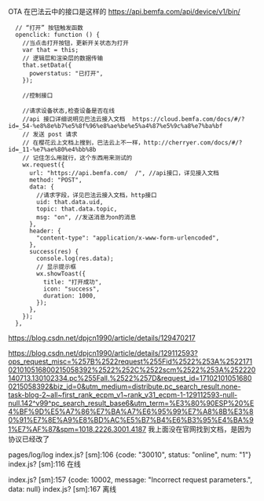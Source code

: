 

OTA 在巴法云中的接口是这样的
https://api.bemfa.com/api/device/v1/bin/

```
  // “打开” 按钮触发函数
  openclick: function () {
    //当点击打开按钮，更新开关状态为打开
    var that = this;
    // 逻辑层和渲染层的数据传输
    that.setData({
      powerstatus: "已打开",
    });

    //控制接口

    //请求设备状态,检查设备是否在线
    //api 接口详细说明见巴法云接入文档  https://cloud.bemfa.com/docs/#/?id=_54-%e8%8e%b7%e5%8f%96%e8%ae%be%e5%a4%87%e5%9c%a8%e7%ba%bf
    // 发送 post 请求
    // 在樱花云上文档上搜到，巴法云上不一样，http://cherryer.com/docs/#/?id=_11-%e7%ae%80%e4%bb%8b
    // 记住怎么用就行，这个东西用来测试的
    wx.request({
      url: "https://api.bemfa.com/  /", //api接口，详见接入文档
      method: "POST",
      data: {
        //请求字段，详见巴法云接入文档，http接口
        uid: that.data.uid,
        topic: that.data.topic,
        msg: "on", //发送消息为on的消息
      },
      header: {
        "content-type": "application/x-www-form-urlencoded",
      },
      success(res) {
        console.log(res.data);
        // 显示提示框
        wx.showToast({
          title: "打开成功",
          icon: "success",
          duration: 1000,
        });
      },
    });
  },
```


https://blog.csdn.net/dpjcn1990/article/details/129470217

https://blog.csdn.net/dpjcn1990/article/details/129112593?ops_request_misc=%257B%2522request%255Fid%2522%253A%2522171021010516800215058392%2522%252C%2522scm%2522%253A%252220140713.130102334.pc%255Fall.%2522%257D&request_id=171021010516800215058392&biz_id=0&utm_medium=distribute.pc_search_result.none-task-blog-2~all~first_rank_ecpm_v1~rank_v31_ecpm-1-129112593-null-null.142^v99^pc_search_result_base6&utm_term=%E3%80%90ESP%20%E4%BF%9D%E5%A7%86%E7%BA%A7%E6%95%99%E7%A8%8B%E3%80%91%E7%8E%A9%E8%BD%AC%E5%B7%B4%E6%B3%95%E4%BA%91%E7%AF%87&spm=1018.2226.3001.4187
我上面没在官网找到文档，是因为协议已经改了


pages/log/log
index.js? [sm]:106 {code: "30010", status: "online", num: "1"}
index.js? [sm]:116 在线

index.js? [sm]:157 {code: 10002, message: "Incorrect request parameters.", data: null}
index.js? [sm]:167 离线
